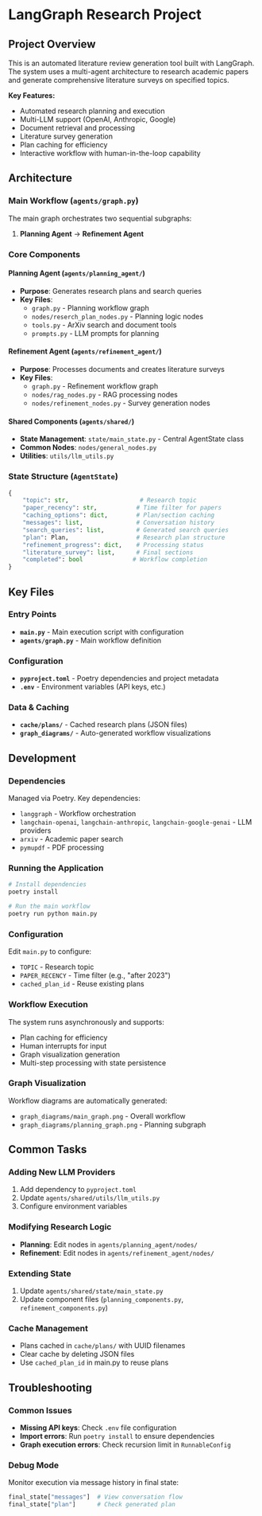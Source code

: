 # LangGraph Research Project

## Project Overview
This is an automated literature review generation tool built with LangGraph. The system uses a multi-agent architecture to research academic papers and generate comprehensive literature surveys on specified topics.

**Key Features:**
- Automated research planning and execution
- Multi-LLM support (OpenAI, Anthropic, Google)
- Document retrieval and processing
- Literature survey generation
- Plan caching for efficiency
- Interactive workflow with human-in-the-loop capability

## Architecture

### Main Workflow (`agents/graph.py`)
The main graph orchestrates two sequential subgraphs:
1. **Planning Agent** → **Refinement Agent**

### Core Components

#### Planning Agent (`agents/planning_agent/`)
- **Purpose**: Generates research plans and search queries
- **Key Files**:
  - `graph.py` - Planning workflow graph
  - `nodes/reserch_plan_nodes.py` - Planning logic nodes
  - `tools.py` - ArXiv search and document tools
  - `prompts.py` - LLM prompts for planning

#### Refinement Agent (`agents/refinement_agent/`)
- **Purpose**: Processes documents and creates literature surveys
- **Key Files**:
  - `graph.py` - Refinement workflow graph
  - `nodes/rag_nodes.py` - RAG processing nodes
  - `nodes/refinement_nodes.py` - Survey generation nodes

#### Shared Components (`agents/shared/`)
- **State Management**: `state/main_state.py` - Central AgentState class
- **Common Nodes**: `nodes/general_nodes.py`
- **Utilities**: `utils/llm_utils.py`

### State Structure (`AgentState`)
```python
{
    "topic": str,                    # Research topic
    "paper_recency": str,           # Time filter for papers
    "caching_options": dict,        # Plan/section caching
    "messages": list,               # Conversation history
    "search_queries": list,         # Generated search queries
    "plan": Plan,                   # Research plan structure
    "refinement_progress": dict,    # Processing status
    "literature_survey": list,      # Final sections
    "completed": bool              # Workflow completion
}
```

## Key Files

### Entry Points
- **`main.py`** - Main execution script with configuration
- **`agents/graph.py`** - Main workflow definition

### Configuration
- **`pyproject.toml`** - Poetry dependencies and project metadata
- **`.env`** - Environment variables (API keys, etc.)

### Data & Caching
- **`cache/plans/`** - Cached research plans (JSON files)
- **`graph_diagrams/`** - Auto-generated workflow visualizations

## Development

### Dependencies
Managed via Poetry. Key dependencies:
- `langgraph` - Workflow orchestration
- `langchain-openai`, `langchain-anthropic`, `langchain-google-genai` - LLM providers
- `arxiv` - Academic paper search
- `pymupdf` - PDF processing

### Running the Application
```bash
# Install dependencies
poetry install

# Run the main workflow
poetry run python main.py
```

### Configuration
Edit `main.py` to configure:
- `TOPIC` - Research topic
- `PAPER_RECENCY` - Time filter (e.g., "after 2023")
- `cached_plan_id` - Reuse existing plans

### Workflow Execution
The system runs asynchronously and supports:
- Plan caching for efficiency
- Human interrupts for input
- Graph visualization generation
- Multi-step processing with state persistence

### Graph Visualization
Workflow diagrams are automatically generated:
- `graph_diagrams/main_graph.png` - Overall workflow
- `graph_diagrams/planning_graph.png` - Planning subgraph

## Common Tasks

### Adding New LLM Providers
1. Add dependency to `pyproject.toml`
2. Update `agents/shared/utils/llm_utils.py`
3. Configure environment variables

### Modifying Research Logic
- **Planning**: Edit nodes in `agents/planning_agent/nodes/`
- **Refinement**: Edit nodes in `agents/refinement_agent/nodes/`

### Extending State
1. Update `agents/shared/state/main_state.py`
2. Update component files (`planning_components.py`, `refinement_components.py`)

### Cache Management
- Plans cached in `cache/plans/` with UUID filenames
- Clear cache by deleting JSON files
- Use `cached_plan_id` in main.py to reuse plans

## Troubleshooting

### Common Issues
- **Missing API keys**: Check `.env` file configuration
- **Import errors**: Run `poetry install` to ensure dependencies
- **Graph execution errors**: Check recursion limit in `RunnableConfig`

### Debug Mode
Monitor execution via message history in final state:
```python
final_state["messages"]  # View conversation flow
final_state["plan"]      # Check generated plan
```